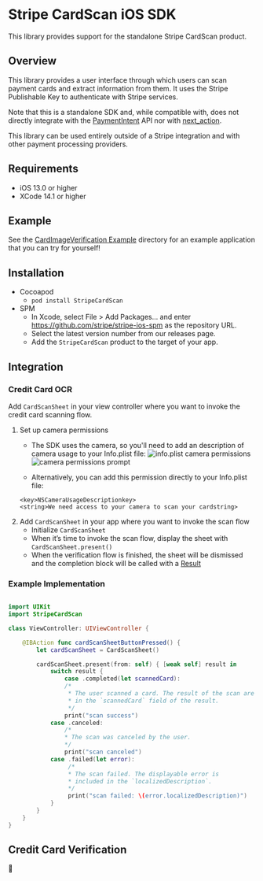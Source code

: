 # Stripe CardScan iOS SDK

This library provides support for the standalone Stripe CardScan product.

## Overview

This library provides a user interface through which users can scan payment cards and extract information from them. It uses the Stripe Publishable Key to authenticate with Stripe services.

Note that this is a standalone SDK and, while compatible with, does not directly integrate with the [PaymentIntent](https://stripe.com/docs/api/payment_intents) API nor with [next_action](https://stripe.com/docs/api/errors#errors-payment_intent-next_action).

This library can be used entirely outside of a Stripe integration and with other payment processing providers.

## Requirements

- iOS 13.0 or higher
- XCode 14.1 or higher

## Example

See the [CardImageVerification Example](https://github.com/stripe/stripe-ios/tree/master/Example/CardImageVerification%20Example) directory for an example application that you can try for yourself!

## Installation

- Cocoapod
    - `pod install StripeCardScan`
- SPM
    - In Xcode, select File > Add Packages… and enter https://github.com/stripe/stripe-ios-spm as the repository URL.
    - Select the latest version number from our releases page.
    - Add the `StripeCardScan` product to the target of your app.

## Integration
### Credit Card OCR
Add `CardScanSheet` in your view controller where you want to invoke the credit card scanning flow.

1. Set up camera permissions
    * The SDK uses the camera, so you'll need to add an description of camera usage to your Info.plist file:
![info.plist camera permissions](https://gblobscdn.gitbook.com/assets%2F-MAfqrnL3d-uke0sAFsI%2Fsync%2F573e3f05043e4d903189b5fb107d4b3565bdb11b.png?alt=media)
![camera permissions prompt](https://gblobscdn.gitbook.com/assets%2F-MAfqrnL3d-uke0sAFsI%2Fsync%2F0d7119d3cbe2f519e5e5c04b56fe43539e4435e1.png?alt=media)

    * Alternatively, you can add this permission directly to your Info.plist file:
    ```
    <key>NSCameraUsageDescriptionkey>
    <string>We need access to your camera to scan your cardstring>
    ```
2. Add `CardScanSheet` in your app where you want to invoke the scan flow
    * Initialize `CardScanSheet`
    * When it’s time to invoke the scan flow, display the sheet with `CardScanSheet.present()`
    * When the verification flow is finished, the sheet will be dismissed and the completion block will be called with a [Result](https://stripe.dev/stripe-ios/)

### Example Implementation
```swift

import UIKit
import StripeCardScan

class ViewController: UIViewController {

    @IBAction func cardScanSheetButtonPressed() {
        let cardScanSheet = CardScanSheet()

        cardScanSheet.present(from: self) { [weak self] result in
            switch result {
                case .completed(let scannedCard):
                /*
                 * The user scanned a card. The result of the scan are detailed 
                 * in the `scannedCard` field of the result.
                 */
                print("scan success")
            case .canceled:
                /*
                * The scan was canceled by the user.
                */
                print("scan canceled")
            case .failed(let error):
                 /*
                 * The scan failed. The displayable error is
                 * included in the `localizedDescription`. 
                 */
                 print("scan failed: \(error.localizedDescription)")
            }
        }
    }
}
```

## Credit Card Verification
🚧
